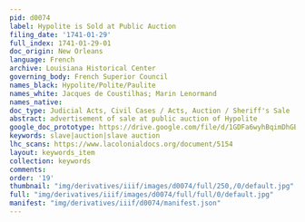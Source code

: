 ```yaml
---
pid: d0074
label: Hypolite is Sold at Public Auction
filing_date: '1741-01-29'
full_index: 1741-01-29-01
doc_origin: New Orleans
language: French
archive: Louisiana Historical Center
governing_body: French Superior Council
names_black: Hypolite/Polite/Paulite
names_white: Jacques de Coustilhas; Marin Lenormand
names_native:
doc_type: Judicial Acts, Civil Cases / Acts, Auction / Sheriff's Sale
abstract: advertisement of sale at public auction of Hypolite
google_doc_prototype: https://drive.google.com/file/d/1GDFa6wyhBqimDhGB2ffnMeEKLvoLbLlO/view?usp=drive_link
keywords: slave|auction|slave auction
lhc_scans: https://www.lacolonialdocs.org/document/5154
layout: keywords_item
collection: keywords
comments:
order: '19'
thumbnail: "img/derivatives/iiif/images/d0074/full/250,/0/default.jpg"
full: "img/derivatives/iiif/images/d0074/full/full/0/default.jpg"
manifest: "img/derivatives/iiif/d0074/manifest.json"
---
```


